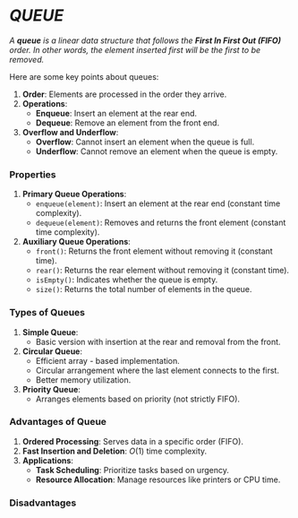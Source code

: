 # _QUEUE_

_A **queue** is a linear data structure that follows the **First In First Out (FIFO)** order. In other words, the element inserted first will be the first to be removed._

Here are some key points about queues:
1. **Order**: Elements are processed in the order they arrive.
2. **Operations**:
    - **Enqueue**: Insert an element at the rear end.
    - **Dequeue**: Remove an element from the front end.
3. **Overflow and Underflow**:
    - **Overflow**: Cannot insert an element when the queue is full.
    - **Underflow**: Cannot remove an element when the queue is empty.

### Properties
1. **Primary Queue Operations**:
    - `enqueue(element)`: Insert an element at the rear end (constant time complexity).
    - `dequeue(element)`: Removes and returns the front element (constant time complexity).
2. **Auxiliary Queue Operations**:
    - `front()`: Returns the front element without removing it (constant time).
    - `rear()`: Returns the rear element without removing it (constant time).
    - `isEmpty()`: Indicates whether the queue is empty.
    - `size()`: Returns the total number of elements in the queue.
  
### Types of Queues
1. **Simple Queue**:
    - Basic version with insertion at the rear and removal from the front.
2. **Circular Queue**:
    - Efficient array - based implementation.
    - Circular arrangement where the last element connects to the first.
    - Better memory utilization.
3. **Priority Queue**:
    - Arranges elements based on priority (not strictly FIFO).
  
### Advantages of Queue
1. **Ordered Processing**: Serves data in a specific order (FIFO).
2. **Fast Insertion and Deletion**: $O(1)$ time complexity.
3. **Applications**:
    - **Task Scheduling**: Prioritize tasks based on urgency.
    - **Resource Allocation**: Manage resources like printers or CPU time.
  
### Disadvantages
